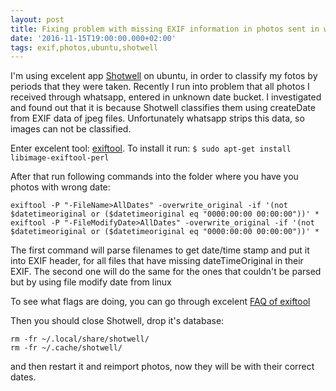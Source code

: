 ```yaml
---
layout: post
title: Fixing problem with missing EXIF information in photos sent in whatsapp 
date: '2016-11-15T19:00:00.000+02:00'
tags: exif,photos,ubuntu,shotwell
---
```


I'm using excelent app [Shotwell](https://wiki.gnome.org/Apps/Shotwell) on ubuntu, in order to classify my fotos by periods that they were taken. Recently I run into problem that all photos I received through whatsapp, entered in unknown date bucket. I investigated and found out that it is because Shotwell classifies them using createDate from EXIF data of jpeg files. Unfortunately whatsapp strips this data, so images can not be classified. 

Enter excelent tool: [exiftool](http://www.sno.phy.queensu.ca/~phil/exiftool/). To install it run:
```$ sudo apt-get install libimage-exiftool-perl```

After that run following commands into the folder where you have you photos with wrong date:

    exiftool -P "-FileName>AllDates" -overwrite_original -if '(not $datetimeoriginal or ($datetimeoriginal eq "0000:00:00 00:00:00"))' *
    exiftool -P "-FileModifyDate>AllDates" -overwrite_original -if '(not $datetimeoriginal or ($datetimeoriginal eq "0000:00:00 00:00:00"))' *


The first command will parse filenames to get date/time stamp and put it into EXIF header, for all files that have missing dateTimeOriginal in their EXIF.
The second one will do the same for the ones that couldn't be parsed but by using file modify date from linux

To see what flags are doing, you can go through excelent [FAQ of exiftool](http://www.sno.phy.queensu.ca/~phil/exiftool/faq.html)

Then you should close Shotwell, drop it's database:

    rm -fr ~/.local/share/shotwell/
    rm -fr ~/.cache/shotwell/

and then restart it and reimport photos, now they will be with their correct dates.
